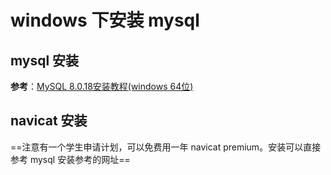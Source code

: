 # windows 下安装 mysql

## mysql 安装

**参考**：[MySQL 8.0.18安装教程(windows 64位)](https://blog.csdn.net/qq_37350706/article/details/81707862)

## navicat 安装

==注意有一个学生申请计划，可以免费用一年 navicat premium。安装可以直接参考 mysql 安装参考的网址==

